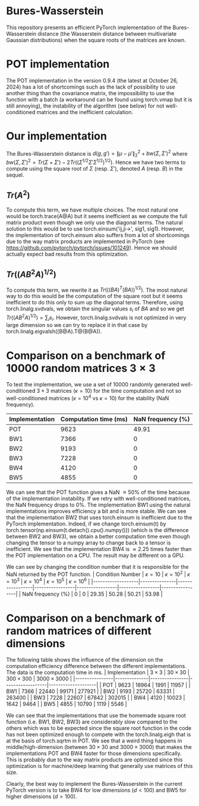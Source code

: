# Bures-Wasserstein
This repository presents an efficient PyTorch implementation of the Bures-Wasserstein distance (the Wasserstein distance between multivariate Gaussian distributions) when the square roots of the matrices are known.

# POT implementation
The POT implementation in the version 0.9.4 (the latest at October 26, 2024) has a lot of shortcomings such as the lack of possibility to use another thing than the covariance matrix, the impossibility to use the function with a batch (a workaround can be found using torch.vmap but it is still annoying), the instability of the algorithm (see below) for not well-conditioned matrices and the inefficient calculation. 

# Our implementation
The Bures-Wasserstein distance is $d(g, g') = \|\mu-\mu'\|_2^2 + bw(\Sigma, \Sigma')^2$ where $bw(\Sigma,\Sigma')^2 = Tr(\Sigma + \Sigma') - 2 Tr((\Sigma^{1/2} \Sigma' \Sigma^{1/2})^{1/2})$. Hence we have two terms to compute using the square root of $\Sigma$ (resp. $\Sigma'$), denoted $A$ (resp. $B$) in the sequel.

## $Tr(A^2)$
To compute this term, we have multiple choices. The most natural one would be torch.trace(A@A) but it seems inefficient as we compute the full matrix product even though we only use the diagonal terms. The natural solution to this would be to use torch.einsum('ij,ji->', sig1, sig1). However, the implementation of torch.einsum also suffers from a lot of shortcomings due to the way matrix products are implemented in PyTorch (see https://github.com/pytorch/pytorch/issues/101249). Hence we should actually expect bad results from this optimization.

## $Tr((A B^2 A)^{1/2})$
To compute this term, we rewrite it as $Tr(((B A)^T(B A))^{1/2})$. The most natural way to do this would be the computation of the square root but it seems inefficient to do this only to sum up the diagonal terms. Therefore, using torch.linalg.svdvals, we obtain the singular values $s_i$ of $B A$ and so we get $Tr((A B^2 A)^{1/2}) = \sum_i s_i$. However, torch.linalg.svdvals is not optimized in very large dimension so we can try to replace it in that case by torch.linalg.eigvalsh((B@A).T@(B@A)).

# Comparison on a benchmark of 10000 random matrices $3 \times 3$

To test the implementation, we use a set of 10000 randomly generated well-conditioned $3 \times 3$ matrices ($\kappa = 10$) for the time computation and not so well-conditioned matrices ($\kappa = 10^4$ vs $\kappa = 10$) for the stability (NaN frequency). 

| Implementation | Computation time (ms) | NaN frequency (%) |
|----------------|-----------------------|-------------------|
| POT            |       9623            |         49.91     |
| BW1            |       7366            |          0        |
| BW2            |       9193            |          0        |
| BW3            |       7228            |          0        |
| BW4            |       4120            |          0        |
| BW5            |       4855            |          0        |

We can see that the POT function gives a NaN $\approx 50$% of the time because of the implementation instability. If we retry with well-conditioned matrices, the NaN frequency drops to $0 \%$. The implementation BW1 using the natural implementations improves efficiency a bit and is more stable. We can see that the implementation BW2 that uses torch.einsum is inefficient due to the PyTorch implementation. Indeed, if we change torch.einsum(t) by torch.tensor(np.einsum(t.detach().cpu().numpy())) (which is the difference between BW2 and BW3), we obtain a better computation time even though changing the tensor to a numpy array to change back to a tensor is inefficient. We see that the implementation BW4 is $\approx 2.25$ times faster than the POT implementation on a CPU. The result may be different on a GPU.

We can see by changing the condition number that it is responsible for the NaN returned by the POT function.
|   Condition Number  | $\kappa = 10$ | $\kappa = 10^2$ | $\kappa = 10^3$ | $\kappa = 10^4$ | $\kappa = 10^5$ | $\kappa = 10^6$ |
|-------------------|---------------|-----------------|-----------------|-----------------|-----------------|-----------------|
| NaN frequency (%) |       0       |         0       |         29.35    |         50.28    |         50.21    |         53.98    |

# Comparison on a benchmark of random matrices of different dimensions
The following table shows the  influence of the dimension on the computation efficiency difference between the different implementations. The data is the computation time in ms.
| Implementation | $3 \times 3$ | $30 \times 30$ | $300 \times 300$ | $3000 \times 3000$ |
|----------------|--------------|----------------|------------------|--------------------|
| POT            |       9623   |    18964       | 1991             | 11957               |
| BW1            |       7366   |         22440  | 99171            | 277921              |
| BW2            |       9193   |         25720  | 63331            | 263400              |
| BW3            |       7228   |         22607  | 67842            | 302015              |
| BW4            |       4120   |         10023  | 1642             | 9464               |
| BW5            |       4855   |         10790  | 1119             | 5546               |

We can see that the implementations that use the homemade square root function (i.e. BW1, BW2, BW3) are considerably slow compared to the others which was to be expected since the square root function in the code has not been optimized enough to compete with the torch.linalg.eigh that is at the basis of torch.sqrtm in POT. We see that a weird thing happens in middle/high-dimension (between $30 \times 30$ and $3000 \times 3000$) that makes the implementations POT and BW4 faster for those dimensions specifically. This is probably due to the way matrix products are optimized since this optimization is for machine/deep learning that generally use matrices of this size. 

Clearly, the best way to implement the Bures-Wasserstein in the current PyTorch version is to take BW4 for low dimensions ($d < 100$) and BW5 for higher dimensions ($d > 100$).
